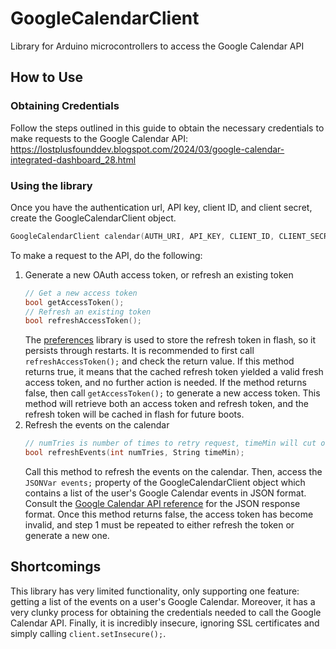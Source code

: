 # GoogleCalendarClient
Library for Arduino microcontrollers to access the Google Calendar API

## How to Use
### Obtaining Credentials
Follow the steps outlined in this guide to obtain the necessary credentials to make requests to the Google Calendar API: https://lostplusfounddev.blogspot.com/2024/03/google-calendar-integrated-dashboard_28.html
### Using the library
Once you have the authentication url, API key, client ID, and client secret, create the GoogleCalendarClient object.

```cpp
GoogleCalendarClient calendar(AUTH_URI, API_KEY, CLIENT_ID, CLIENT_SECRET);
```

To make a request to the API, do the following:

1. Generate a new OAuth access token, or refresh an existing token
   ```cpp
   // Get a new access token
   bool getAccessToken();
   // Refresh an existing token
   bool refreshAccessToken();
    ```
   The [preferences](https://github.com/vshymanskyy/Preferences) library is used to store the refresh token in flash, so it persists through restarts. It is recommended to first call `refreshAccessToken();` and check the return value. If this method returns true, it means that the cached refresh token yielded a valid fresh access token, and no further action is needed. If the method returns false, then call `getAccessToken();` to generate a new access token. This method will retrieve both an access token and refresh token, and the refresh token will be cached in flash for future boots.
2. Refresh the events on the calendar
   ```cpp
   // numTries is number of times to retry request, timeMin will cut off any events before that time (in RFC 3339 format) from being sent in the response
   bool refreshEvents(int numTries, String timeMin);
   ```
   Call this method to refresh the events on the calendar. Then, access the `JSONVar events;` property of the GoogleCalendarClient object which contains a list of the user's Google Calendar events in JSON format. Consult the [Google Calendar API reference](https://developers.google.com/calendar/api/v3/reference/events/list) for the JSON response format. Once this method returns false, the access token has become invalid, and step 1 must be repeated to either refresh the token or generate a new one.

## Shortcomings
This library has very limited functionality, only supporting one feature: getting a list of the events on a user's Google Calendar. Moreover, it has a very clunky process for obtaining the credentials needed to call the Google Calendar API. Finally, it is incredibly insecure, ignoring SSL certificates and simply calling `client.setInsecure();`. 
   


